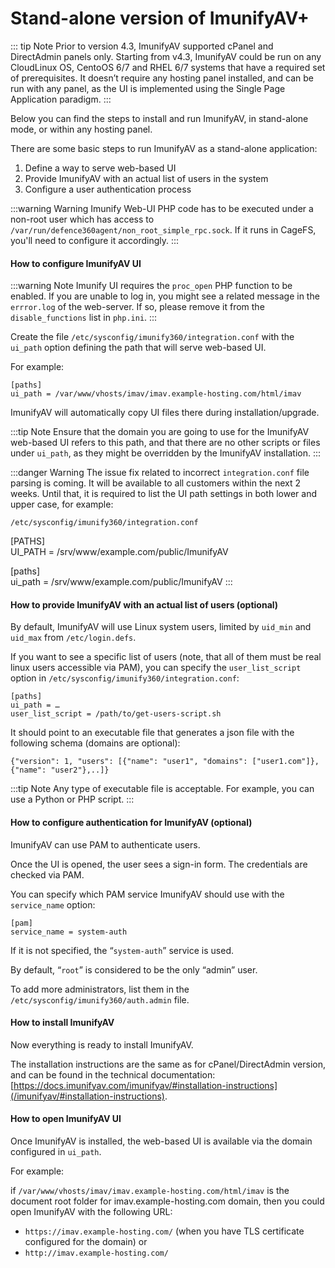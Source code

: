 # Stand-alone version of ImunifyAV+

::: tip Note
Prior to version 4.3, ImunifyAV supported cPanel and DirectAdmin panels only. Starting from v4.3, ImunifyAV could be run on any CloudLinux OS, CentoOS 6/7 and RHEL 6/7 systems that have a required set of prerequisites. It doesn’t require any hosting panel installed, and can be run with any panel, as the UI is implemented using the Single Page Application paradigm.
::: 

Below you can find the steps to install and run ImunifyAV, in stand-alone mode, or within any hosting panel.

There are some basic steps to run ImunifyAV as a stand-alone application:

1. Define a way to serve web-based UI
2. Provide ImunifyAV with an actual list of users in the system
3. Configure a user authentication process

:::warning Warning
Imunify Web-UI PHP code has to be executed under a non-root user which has access to `/var/run/defence360agent/non_root_simple_rpc.sock`. If it runs in CageFS, you'll need to configure it accordingly.
:::

#### How to configure ImunifyAV UI

:::warning Note
Imunify UI requires the `proc_open` PHP function to be enabled. If you are unable to log in, you might see a related message in the `errror.log` of the web-server.
If so, please remove it from the `disable_functions` list in `php.ini`.
:::

Create the file `/etc/sysconfig/imunify360/integration.conf` with the `ui_path` option defining the path that will serve web-based UI.

For example:

```
[paths]
ui_path = /var/www/vhosts/imav/imav.example-hosting.com/html/imav
```

ImunifyAV will automatically copy UI files there during installation/upgrade.

:::tip Note
Ensure that the domain you are going to use for the ImunifyAV web-based UI refers to this path, and that there are no other scripts or files under `ui_path`, as they might be overridden by the ImunifyAV installation.
:::

:::danger Warning
The issue fix related to incorrect `integration.conf` file parsing is coming. It will be available to all customers within the next 2 weeks.
Until that, it is required to list the UI path settings in both lower and upper case, for example:

`/etc/sysconfig/imunify360/integration.conf`

[PATHS]  
UI_PATH = /srv/www/example.com/public/ImunifyAV

[paths]  
ui_path = /srv/www/example.com/public/ImunifyAV
:::

#### How to provide ImunifyAV with an actual list of users (optional)

By default, ImunifyAV will use Linux system users, limited by `uid_min` and `uid_max` from `/etc/login.defs`.

If you want to see a specific list of users (note, that all of them must be real linux users accessible via PAM), you can specify the `user_list_script` option in `/etc/sysconfig/imunify360/integration.conf`:

```
[paths]
ui_path = …
user_list_script = /path/to/get-users-script.sh
```

It should point to an executable file that generates a json file with the following schema (domains are optional):

```
{"version": 1, "users": [{"name": "user1", "domains": ["user1.com"]}, {"name": "user2"},..]}
```

:::tip Note
Any type of executable file is acceptable. For example, you can use a Python or PHP script.
:::

#### How to configure authentication for ImunifyAV (optional) 

ImunifyAV can use PAM to authenticate users.

Once the UI is opened, the user sees a sign-in form. The credentials are checked via PAM.

You can specify which PAM service ImunifyAV should use with the `service_name` option:

```
[pam]
service_name = system-auth
```

If it is not specified, the “`system-auth`” service is used.

By default, “`root`” is considered to be the only “admin” user.

To add more administrators, list them in the `/etc/sysconfig/imunify360/auth.admin` file.

#### How to install ImunifyAV

Now everything is ready to install ImunifyAV.

The installation instructions are the same as for cPanel/DirectAdmin version, and can be found in the technical documentation: [https://docs.imunifyav.com/imunifyav/#installation-instructions](/imunifyav/#installation-instructions).

#### How to open ImunifyAV UI

Once ImunifyAV is installed, the web-based UI is available via the domain configured in `ui_path`.

For example:

if `/var/www/vhosts/imav/imav.example-hosting.com/html/imav` is the document root folder for imav.example-hosting.com domain, then you could open ImunifyAV with the following URL:

* `https://imav.example-hosting.com/` (when you have TLS certificate configured for the domain)
or 
* `http://imav.example-hosting.com/`











